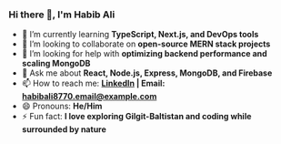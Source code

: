 ### Hi there 👋, I'm Habib Ali

- 🌱 I’m currently learning **TypeScript, Next.js, and DevOps tools**
- 👯 I’m looking to collaborate on **open-source MERN stack projects**
- 🤔 I’m looking for help with **optimizing backend performance and scaling MongoDB**
- 💬 Ask me about **React, Node.js, Express, MongoDB, and Firebase**
- 📫 How to reach me: **[LinkedIn](https://linkedin.com/in/habibali) | Email: habibali8770.email@example.com**
- 😄 Pronouns: **He/Him**
- ⚡ Fun fact: **I love exploring Gilgit-Baltistan and coding while surrounded by nature**

<!--
**coder-ali-ba/coder-ali-ba** is a ✨ _special_ ✨ repository because its `README.md` (this file) appears on your GitHub profile.

Here are some ideas to get you started:

- 🔭 I’m currently working on ...
- 🌱 I’m currently learning ...
- 👯 I’m looking to collaborate on ...
- 🤔 I’m looking for help with ...
- 💬 Ask me about ...
- 📫 How to reach me: ...
- 😄 Pronouns: ...
- ⚡ Fun fact: ...
-->
